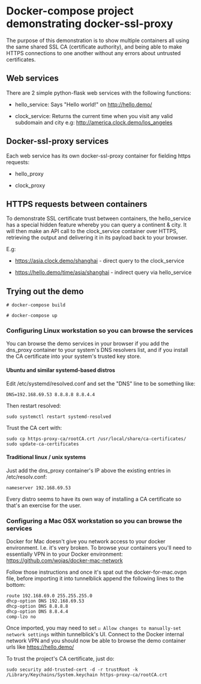 # Docker-compose project demonstrating docker-ssl-proxy

The purpose of this demonstration is to show multiple containers all using the
same shared SSL CA (certificate authority), and being able to make HTTPS
connections to one another without any errors about untrusted certificates.

## Web services

There are 2 simple python-flask web services with the following functions:

- hello_service: Says "Hello world!" on http://hello.demo/

- clock_service: Returns the current time when you visit any valid subdomain 
and city e.g: http://america.clock.demo/los_angeles 

## Docker-ssl-proxy services

Each web service has its own docker-ssl-proxy container for fielding https
requests:

- hello_proxy

- clock_proxy

## HTTPS requests between containers

To demonstrate SSL certificate trust between containers, the hello_service has
a special hidden feature whereby you can query a continent & city. It will
then make an API call to the clock_service container over HTTPS, retrieving the
output and delivering it in its payload back to your browser.

E.g:

- https://asia.clock.demo/shanghai - direct query to the clock_service

- https://hello.demo/time/asia/shanghai - indirect query via hello_service

## Trying out the demo

```
# docker-compose build

# docker-compose up
```

### Configuring Linux workstation so you can browse the services

You can browse the demo services in your browser if you add the dns_proxy
container to your system's DNS resolvers list, and if you install the CA
certificate into your system's trusted key store.

#### Ubuntu and similar systemd-based distros
Edit /etc/systemd/resolved.conf and set the "DNS" line to be something like:
```
DNS=192.168.69.53 8.8.8.8 8.8.4.4
```
Then restart resolved:
```
sudo systemctl restart systemd-resolved
```

Trust the CA cert with:
```
sudo cp https-proxy-ca/rootCA.crt /usr/local/share/ca-certificates/
sudo update-ca-certificates
```

#### Traditional linux / unix systems
Just add the dns_proxy container's IP above the existing entries in
/etc/resolv.conf:
```
nameserver 192.168.69.53
```

Every distro seems to have its own way of installing a CA certificate so that's
an exercise for the user.


### Configuring a Mac OSX workstation so you can browse the services

Docker for Mac doesn't give you network access to your docker environment. I.e.
it's very broken. To browse your containers you'll need to essentially VPN in
to your Docker environment: https://github.com/wojas/docker-mac-network

Follow those instructions and once it's spat out the docker-for-mac.ovpn file,
before importing it into tunnelblick append the following lines to the bottom:

```
route 192.168.69.0 255.255.255.0
dhcp-option DNS 192.168.69.53
dhcp-option DNS 8.8.8.8
dhcp-option DNS 8.8.4.4
comp-lzo no
```

Once imported, you may need to set `☑️ Allow changes to manually-set network settings`
within tunnelblick's UI.
Connect to the Docker internal network VPN and you should now be able to browse the
demo container urls like https://hello.demo/

To trust the project's CA certificate, just do:
```
sudo security add-trusted-cert -d -r trustRoot -k /Library/Keychains/System.keychain https-proxy-ca/rootCA.crt
```
